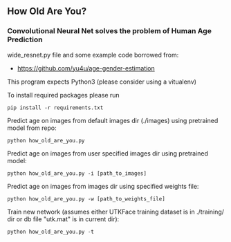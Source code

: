## How Old Are You?
### Convolutional Neural Net solves the problem of Human Age Prediction

wide_resnet.py file and some example code borrowed from:
- https://github.com/yu4u/age-gender-estimation

This program expects Python3 (please consider using a vitualenv)

To install required packages please run

```pip install -r requirements.txt```

Predict age on images from default images dir (./images) using pretrained model from repo:

```python how_old_are_you.py```

Predict age on images from user specified images dir using pretrained model:

```python how_old_are_you.py -i [path_to_images]```

Predict age on images from images dir using specified weights file:

```python how_old_are_you.py -w [path_to_weights_file]```

Train new network (assumes either UTKFace training dataset is in ./training/ dir or db file "utk.mat" is in current dir):

```python how_old_are_you.py -t```
